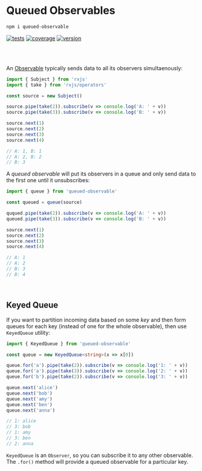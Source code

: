# Queued Observables

```bash
npm i queued-observable
```

[![tests](https://img.shields.io/github/workflow/status/loreanvictor/rx-q/Test%20and%20Report%20Coverage?label=tests&logo=mocha&logoColor=green&style=flat-square)](https://github.com/loreanvictor/rx-q/actions?query=workflow%3A%22Test+and+Report+Coverage%22)
[![coverage](https://img.shields.io/codecov/c/github/loreanvictor/rx-q?logo=codecov&style=flat-square)](https://codecov.io/gh/loreanvictor/rx-q)
[![version](https://img.shields.io/npm/v/queued-observable?logo=npm&style=flat-square)](https://www.npmjs.com/package/queued-observable)

<br><br>

An [Observable](https://rxjs-dev.firebaseapp.com/guide/observable) typically sends data to all its observers simultaenously: 

```js
import { Subject } from 'rxjs'
import { take } from 'rxjs/operators'

const source = new Subject()

source.pipe(take(2)).subscribe(v => console.log('A: ' + v))
source.pipe(take(3)).subscribe(v => console.log('B: ' + v))

source.next(1)
source.next(2)
source.next(3)
source.next(4)

// A: 1, B: 1
// A: 2, B: 2
// B: 3
```

A _queued observable_ will put its observers in a queue and only send data to the first one until it unsubscribes:

```js
import { queue } from 'queued-observable'

const queued = queue(source)

ququed.pipe(take(2)).subscribe(v => console.log('A: ' + v))
queued.pipe(take(3)).subscribe(v => console.log('B: ' + v))

source.next(1)
source.next(2)
source.next(3)
source.next(4)

// A: 1
// A: 2
// B: 3
// B: 4
```

<br>

## Keyed Queue

If you want to partition incoming data based on some _key_ and then form queues for each key (instead of one for the whole
observable), then use `KeyedQueue` utility:

```ts
import { KeyedQueue } from 'queued-observable'

const queue = new KeyedQueue<string>(x => x[0])

queue.for('a').pipe(take(2)).subscribe(v => console.log('1: ' + v))
queue.for('a').pipe(take(3)).subscribe(v => console.log('2: ' + v))
queue.for('b').pipe(take(2)).subscribe(v => console.log('3: ' + v))

queue.next('alice')
queue.next('bob')
queue.next('amy')
queue.next('ben')
queue.next('anna')

// 1: alice
// 3: bob
// 1: amy
// 3: ben
// 2: anna
```

`KeyedQueue` is an `Observer`, so you can subscribe it to any other observable. The `.for()` method will provide a queued observable for a particular
key.
